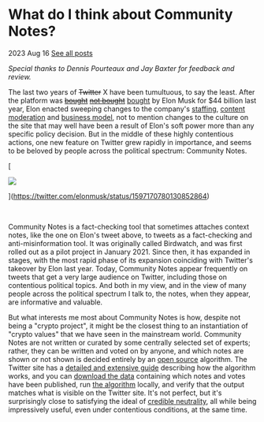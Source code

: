 # What do I think about Community Notes?

2023 Aug 16 [See all posts](../../../../index.html)  
  
  

_Special thanks to Dennis Pourteaux and Jay Baxter for feedback and review._

The last two years of ~~Twitter~~ X have been tumultuous, to say the least. After the platform was ~~[bought](https://www.reuters.com/technology/exclusive-twitter-set-accept-musks-best-final-offer-sources-2022-04-25/)~~ ~~[not bought](https://www.nytimes.com/2022/06/06/technology/elon-musk-twitter.html)~~ [bought](https://www.nytimes.com/2022/10/27/technology/elon-musk-twitter-deal-complete.html) by Elon Musk for $44 billion last year, Elon enacted sweeping changes to the company's [staffing](https://www.euronews.com/next/2022/11/04/twitter-temporarily-closes-offices-as-elon-musk-begins-mass-layoffs), [content moderation](https://www.npr.org/2022/11/29/1139822833/twitter-covid-misinformation-policy-not-enforced) and [business model](https://www.npr.org/2022/12/12/1139619598/twitter-blue-relaunch), not to mention changes to the culture on the site that may well have been a result of Elon's soft power more than any specific policy decision. But in the middle of these highly contentious actions, one new feature on Twitter grew rapidly in importance, and seems to be beloved by people across the political spectrum: Community Notes.

[

  

![](https://vitalik.ca/general/2023/08/16/communitynotes.html../../../../images/communitynotes/elonnote.png)



](https://twitter.com/elonmusk/status/1597170780130852864)

[  
](https://twitter.com/elonmusk/status/1597170780130852864)

Community Notes is a fact-checking tool that sometimes attaches context notes, like the one on Elon's tweet above, to tweets as a fact-checking and anti-misinformation tool. It was originally called Birdwatch, and was first rolled out as a pilot project in January 2021. Since then, it has expanded in stages, with the most rapid phase of its expansion coinciding with Twitter's takeover by Elon last year. Today, Community Notes appear frequently on tweets that get a very large audience on Twitter, including those on contentious political topics. And both in my view, and in the view of many people across the political spectrum I talk to, the notes, when they appear, are informative and valuable.

But what interests me most about Community Notes is how, despite not being a "crypto project", it might be the closest thing to an instantiation of "crypto values" that we have seen in the mainstream world. Community Notes are not written or curated by some centrally selected set of experts; rather, they can be written and voted on by anyone, and which notes are shown or not shown is decided entirely by an [open source](https://github.com/twitter/communitynotes) algorithm. The Twitter site has a [detailed and extensive guide](https://communitynotes.twitter.com/guide/en/about/introduction) describing how the algorithm works, and you can [download the data](https://communitynotes.twitter.com/guide/en/under-the-hood/download-data) containing which notes and votes have been published, run [the algorithm](https://github.com/twitter/communitynotes/tree/main/sourcecode) locally, and verify that the output matches what is visible on the Twitter site. It's not perfect, but it's surprisingly close to satisfying the ideal of [credible neutrality](https://nakamoto.com/credible-neutrality/), all while being impressively useful, even under contentious conditions, at the same time.
